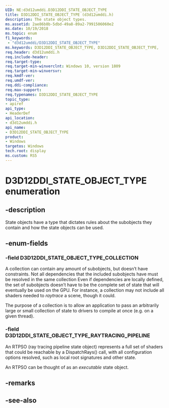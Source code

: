 ```yaml
---
UID: NE:d3d12umddi.D3D12DDI_STATE_OBJECT_TYPE
title: D3D12DDI_STATE_OBJECT_TYPE (d3d12umddi.h)
description: The state object types.
ms.assetid: 2ae86b8b-5dbd-49a8-89a2-7991506060e2
ms.date: 10/19/2018
ms.topic: enum
f1_keywords:
 - "d3d12umddi/D3D12DDI_STATE_OBJECT_TYPE"
ms.keywords: D3D12DDI_STATE_OBJECT_TYPE, D3D12DDI_STATE_OBJECT_TYPE, 
req.header: d3d12umddi.h
req.include-header:
req.target-type:
req.target-min-winverclnt: Windows 10, version 1809
req.target-min-winversvr:
req.kmdf-ver:
req.umdf-ver:
req.ddi-compliance:
req.max-support:
req.typenames: D3D12DDI_STATE_OBJECT_TYPE
topic_type: 
- apiref
api_type: 
- HeaderDef
api_location: 
- d3d12umddi.h
api_name: 
- D3D12DDI_STATE_OBJECT_TYPE
product:
- Windows
targetos: Windows
tech.root: display
ms.custom: RS5
---
```


# D3D12DDI_STATE_OBJECT_TYPE enumeration

## -description

State objects have a type that dictates rules about the subobjects they contain and how the state objects can be used.

## -enum-fields

### -field D3D12DDI_STATE_OBJECT_TYPE_COLLECTION

A collection can contain any amount of subobjects, but doesn’t have constraints. Not all dependencies that the included subobjects have must be resolved in the same collection  Even if dependencies are locally defined, the set of subobjects doesn’t have to be the complete set of state that will eventually be used on the GPU. For instance, a collection may not include all shaders needed to *raytrace* a scene, though it could.

The purpose of a collection is to allow an application to pass an arbitrarily large or small collection of state to drivers to compile at once (e.g. on a given thread).

### -field D3D12DDI_STATE_OBJECT_TYPE_RAYTRACING_PIPELINE 

An RTPSO (ray tracing pipeline state object) represents a full set of shaders that could be reachable by a DispatchRays() call, with all configuration options resolved, such as local root signatures and other state.  

An RTPSO can be thought of as an *executable* state object.

## -remarks

## -see-also
